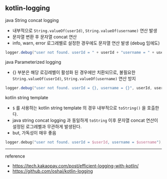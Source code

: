 ## kotlin-logging

java String concat logging
- 내부적으로 `String.valueOf(userId)`, `String.valueOf(username)` 연산 발생
- 문자열 변환 후 문자열 concat 연산
- info, warn, error 로그레벨로 설정한 경우에도 문자열 연산 발생 (debug 임에도)  
```java
logger.debug("user not found. userId = " + userId + "username = " + username);
```

java Parameterized logging
- {} 부분은 해당 로깅레벨이 활성화 된 경우에만 치환되므로, 불필요한 `String.valueOf(userId)`, `String.valueOf(username)` 연산 방지
```java
logger.debug("user not found. userId = {}, username = {}", userId, username);
```

kotlin string template
- `$` 를 사용하는 kotlin string template 의 경우 내부적으로 `toString()` 을 호출한다.
- java string concat logging 과 동일하게 `toString` 이후 문자열 concat 연산이 설정된 로그레벨과 무관하게 발생된다.
- but, 가독성이 매우 좋음
```kotlin
logger.debug("user not found. userId = $userId, username = $username");
```

---

reference
- https://tech.kakaopay.com/post/efficient-logging-with-kotlin/
- https://github.com/oshai/kotlin-logging
